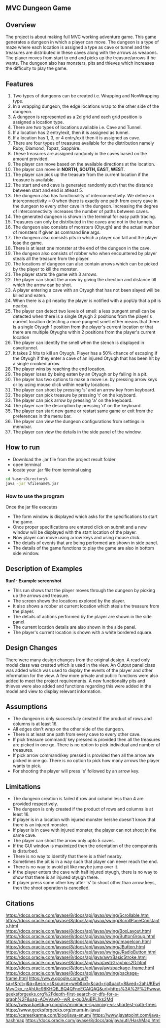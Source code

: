 ## MVC Dungeon Game

## Overview
The project is about making full MVC working adventure game. This game generates a dungeon in which a player can move.
The dungeon is a type of maze where each location is assigned a type as cave or tunnel
and the treasures are distributed in these caves along with the arrows as weapons. The player moves from start to end and picks up the treasure/arrows if he wants.
The dungeon also has monsters, pits and thieves which increases the difficulty to play the game.

## Features
1. Two types of dungeons can be created i.e. Wrapping and NonWrapping type.
2. In a wrapping dungeon, the edge locations wrap to the other side of the dungeon.
3. A dungeon is represented as a 2d grid and each grid position is assigned a location type.
4. There are two types of locations available i.e. Cave and Tunnel.
5. If a location has 2 entry/exit, then it is assigned as tunnel.
6. If a location has 1, 3, or 4 entry/exit then it is assigned as cave.
7. There are four types of treasures available for the distribution namely Ruby, Diamond, Topaz, Sapphire.
8. These treasures are assigned randomly in the caves based on the amount provided.
9. The player can move based on the available directions at the location.
10. The player can move in **NORTH, SOUTH, EAST, WEST**.
11. The player can pick up the treasure from the current location if the treasure is available.
12. The start and end cave is generated randomly such that the distance between start and end is atleast 5.
13. The dungeon also has functionality of interconnectivity. We define an interconnectivity = 0 when there is exactly one path from every cave in the dungeon to every other cave in the dungeon. Increasing the degree of interconnectivity increases the number of paths between caves.
14. The generated dungeon is shown in the terminal for easy path tracing.
15. Treasures can only be distributed in the caves and not in the tunnels.
16. The dungeon also consists of monsters (Otyugh) and the actual number of monsters if given as command line args.
17. The dungeon also consists pits in which a player can fall and the player lose the game.
18. There is at least one monster at the end of the dungeon in the cave.
19. The dungeon also consists of robber who when encountered by player steals all the treasure from the player.
20. The locations of dungeon can also contain arrows which can be picked by the player to kill the monster.
21. The player starts the game with 3 arrows.
22. The player can shoot the arrow by giving the direction and distance till which the arrow can be shot.
23. A player entering a cave with an Otyugh that has not been slayed will be killed and eaten.
24. When there is a pit nearby the player is notified with a popUp that a pit is nearby.
25. The player can detect two levels of smell:
    a less pungent smell can be detected when there is a single Otyugh 2 positions from the player's current location
    detecting a more pungent smell either means that there is a single Otyugh 1 position from the player's current location or that there are multiple Otyughs within 2 positions from the player's current location
26. The player can identify the smell when the stench is displayed in cave/tunnel.
27. It takes 2 hits to kill an Otyugh. Player has a 50% chance of escaping if the Otyugh if they enter a cave of an injured Otyugh that has been hit by a single crooked arrow.
28. The player wins by reaching the end location. 
29. The player loses by being eaten by an Otyugh or by falling in a pit.
30. The player has two options to make a move i.e. by pressing arrow keys or by using mouse click within nearby locations.
31. The player can shoot by pressing 's' and an arrow key from keyboard.
32. The player can pick treasure by pressing 't' on the keyboard.
33. The player can pick arrow by pressing 'a' on the keyboard.
34. The player can the description by pressing 'd' on the keyboard.
35. The player can start new game or restart same game or exit from the preferences in the menu bar.
36. The player can view the dungeon configurations from settings in menubar.
37. The player can view the details in the side panel of the window.


## How to run

- Download the .jar file from the project result folder
- open terminal
- locate your .jar file from terminal using
```sh
cd %usersDirectory%
java -jar %filename%.jar
```

### How to use the program
Once the jar file executes
- The form window is displayed which asks for the specifications to start the game.
- Once proper specifications are entered click on submit and a new window will be displayed with the start location of the player.
- Now player can move using arrow keys and using mouse click.
- The details of events that are being performed are shown in side panel.
- The details of the game functions to play the game are also in bottom side window.


## Description of Examples
**Run1- Example screenshot**
- This run shows that the player moves through the dungeon by picking up the arrows and treasure.
- The screen shows the locations explored by the player.
- It also shows a robber at current location which steals the treasure from the player.
- The details of actions performed by the player are shown in the side panel.
- The current location details are also shown in the side panel.
- The player's current location is shown with a white bordered square.

## Design Changes
There were many design changes from the original design. A read only model class was created which is used in the view.
An Output panel class was added which was used to display the events of the player and other information for the view.
A few more private and public functions were also added to meet the project requirements.
A new functionality pits and thieves were also added and functions regarding this were added in the model and view to display relevant information.

## Assumptions
- The dungeon is only successfully created if the product of rows and columns is at least 16.
- All edges don't wrap on the other side of the dungeon.
- There is at least one path from every cave to every other cave.
- If pick treasure command/ key pressed is provided then all the treasures are picked in one go. There is no option to pick individual and number of treasures.
- If pick arrow command/key pressed is provided then all the arrow are picked in one go. There is no option to pick how many arrows the player wants to pick.
- For shooting the player will press 's' followed by an arrow key.

## Limitations
- The dungeon creation is failed if row and column less than 4 are provided respectively.
- The dungeon is only created if the product of rows and columns is at least 16.
- If player is in a location with injured monster he/she doesn't know that there is an injured monster.
- If player is in cave with injured monster, the player can not shoot in the same cave.
- The player can shoot the arrow only upto 5 caves.
- If the GUI window is maximized then the orientation of the components is disturbed.
- There is no way to identify that there is a thief nearby.
- Sometimes the pit is in a way such that player can never reach the end.
- There is no way to avoid pit like maybe jump over it.
- If the player enters the cave with half injured otyugh, there is no way to show that there is an injured otyugh there.
- If player press some other key after 's' to shoot other than arrow keys, then the shoot operation is cancelled.

## Citations
https://docs.oracle.com/javase/8/docs/api/javax/swing/Scrollable.html
https://docs.oracle.com/javase/8/docs/api/javax/swing/ScrollPaneConstants.html
https://docs.oracle.com/javase/8/docs/api/javax/swing/BoxLayout.html
https://docs.oracle.com/javase/8/docs/api/javax/swing/ButtonGroup.html
https://docs.oracle.com/javase/8/docs/api/javax/swing/ImageIcon.html
https://docs.oracle.com/javase/8/docs/api/javax/swing/JButton.html
https://docs.oracle.com/javase/8/docs/api/javax/swing/JRadioButton.html
https://docs.oracle.com/javase/8/docs/api/java/awt/BasicStroke.html
https://docs.oracle.com/javase/8/docs/api/java/awt/Graphics2D.html
https://docs.oracle.com/javase/8/docs/api/java/awt/package-frame.html
https://docs.oracle.com/javase/8/docs/api/javax/swing/package-frame.html
https://www.google.com/url?sa=t&rct=j&q=&esrc=s&source=web&cd=&cad=rja&uact=8&ved=2ahUKEwiMvvDkx_rzAhUtc98KHQB_BQ4QFnoECAIQAQ&url=https%3A%2F%2Fwww.geeksforgeeks.org%2Fdepth-first-search-or-dfs-for-a-graph%2F&usg=AOvVaw0--wR_s-gu0AuBPL1ks2Md
https://www.baeldung.com/cs/minimum-spanning-vs-shortest-path-trees
https://www.geeksforgeeks.org/enum-in-java/
https://careerkarma.com/blog/java-enum/
https://www.javatpoint.com/java-hashmap
https://docs.oracle.com/javase/8/docs/api/java/util/HashMap.html

